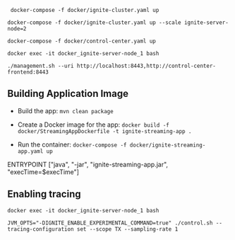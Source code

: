` docker-compose -f docker/ignite-cluster.yaml up`

`docker-compose -f docker/ignite-cluster.yaml up --scale ignite-server-node=2`

`docker-compose -f docker/control-center.yaml up`

`docker exec -it docker_ignite-server-node_1 bash`

`./management.sh --uri http://localhost:8443,http://control-center-frontend:8443`

## Building Application Image

* Build the app: `mvn clean package`

* Create a Docker image for the app: `docker build -f docker/StreamingAppDockerfile -t ignite-streaming-app .`

* Run the container: `docker-compose -f docker/ignite-streaming-app.yaml up`


ENTRYPOINT ["java", "-jar", "ignite-streaming-app.jar", "execTime=$execTime"]

## Enabling tracing

`docker exec -it docker_ignite-server-node_1 bash`

`JVM_OPTS="-DIGNITE_ENABLE_EXPERIMENTAL_COMMAND=true" ./control.sh --tracing-configuration set --scope TX --sampling-rate 1`
